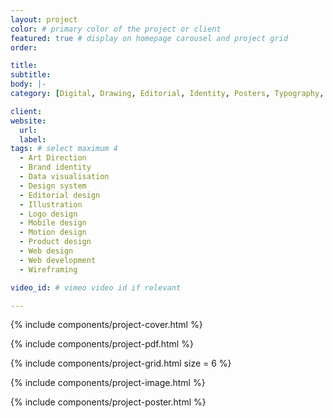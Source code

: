 ```yaml
---
layout: project
color: # primary color of the project or client
featured: true # display on homepage carousel and project grid
order: 

title: 
subtitle: 
body: |-
category: [Digital, Drawing, Editorial, Identity, Posters, Typography, Video] # choose one

client: 
website:
  url: 
  label: 
tags: # select maximum 4
  - Art Direction
  - Brand identity
  - Data visualisation
  - Design system
  - Editorial design
  - Illustration
  - Logo design
  - Mobile design
  - Motion design
  - Product design
  - Web design
  - Web development
  - Wireframing

video_id: # vimeo video id if relevant

---
```


{% include components/project-cover.html %}

{% include components/project-pdf.html %}

{% include components/project-grid.html
  size = 6
%}

{% include components/project-image.html %}

{% include components/project-poster.html %}
